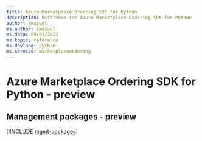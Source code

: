 ```yaml
---
title: Azure Marketplace Ordering SDK for Python
description: Reference for Azure Marketplace Ordering SDK for Python
author: lmazuel
ms.author: lmazuel
ms.data: 09/01/2023
ms.topic: reference
ms.devlang: python
ms.service: marketplaceordering
---
```

# Azure Marketplace Ordering SDK for Python - preview

## Management packages - preview
[!INCLUDE [mgmt-packages](marketplace-ordering-mgmt-index.md)]